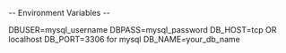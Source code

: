 -- Environment Variables --

DBUSER=mysql_username
DBPASS=mysql_password
DB_HOST=tcp OR localhost
DB_PORT=3306 for mysql
DB_NAME=your_db_name